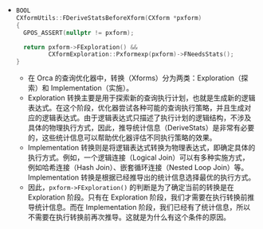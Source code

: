 -  
  ``` cpp
  BOOL
  CXformUtils::FDeriveStatsBeforeXform(CXform *pxform)
  {
  	GPOS_ASSERT(nullptr != pxform);
  
  	return pxform->FExploration() &&
  		   CXformExploration::Pxformexp(pxform)->FNeedsStats();
  }
  ```
	- 在 Orca 的查询优化器中，转换（Xforms）分为两类：Exploration（探索）和 Implementation（实施）。  
	- Exploration 转换主要是用于探索新的查询执行计划，也就是生成新的逻辑表达式。在这个阶段，优化器尝试各种可能的查询执行策略，并且生成对应的逻辑表达式。由于逻辑表达式只描述了执行计划的逻辑结构，不涉及具体的物理执行方式，因此，推导统计信息（DeriveStats）是非常有必要的，这些统计信息可以帮助优化器评估不同执行策略的效果。  
	- Implementation 转换则是将逻辑表达式转换为物理表达式，即确定具体的执行方式。例如，一个逻辑连接（Logical Join）可以有多种实施方式，例如哈希连接（Hash Join）、嵌套循环连接（Nested Loop Join）等。Implementation 转换是根据已经推导出的统计信息选择最优的执行方式。  
	- 因此，`pxform->FExploration()` 的判断是为了确定当前的转换是在 Exploration 阶段。只有在 Exploration 阶段，我们才需要在执行转换前推导统计信息。而在 Implementation 阶段，我们已经有了统计信息，所以不需要在执行转换前再次推导。这就是为什么有这个条件的原因。  